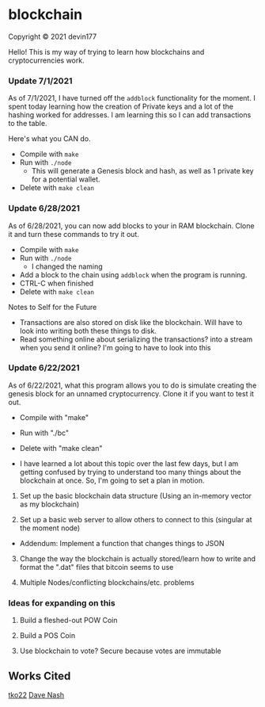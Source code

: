 # blockchain
Copyright &copy; 2021 devin177

Hello! This is my way of trying to learn how blockchains and cryptocurrencies work.

### Update 7/1/2021
As of 7/1/2021, I have turned off the `addblock` functionality for the moment. I spent today learning how the creation of Private keys and a lot of the hashing worked for addresses. I am learning this so I can add transactions to the table.

Here's what you CAN do.

- Compile with `make`
- Run with `./node`
  - This will generate a Genesis block and hash, as well as 1 private key for a potential wallet.
- Delete with `make clean`

### Update 6/28/2021
As of 6/28/2021, you can now add blocks to your in RAM blockchain. Clone it and turn these commands to try it out.

- Compile with `make`
- Run with `./node`
  - I changed the naming
- Add a block to the chain using `addblock` when the program is running.
- CTRL-C when finished
- Delete with `make clean`

Notes to Self for the Future
- Transactions are also stored on disk like the blockchain. Will have to look into writing both these things to disk.
- Read something online about serializing the transactions?  into a stream when you send it online? I'm going to have to look into this

### Update 6/22/2021
As of 6/22/2021, what this program allows you to do is simulate creating the genesis block for an unnamed cryptocurrency. Clone it if you want to test it out.

- Compile with "make"
- Run with "./bc"
- Delete with "make clean"

- I have learned a lot about this topic over the last few days, but I am getting confused by trying to understand too many things about the blockchain at once. So, I'm going to set a plan in motion.

1. Set up the basic blockchain data structure (Using an in-memory vector as my blockchain)

2. Set up a basic web server to allow others to connect to this (singular at the moment node)
 - Addendum: Implement a function that changes things to JSON

3. Change the way the blockchain is actually stored/learn how to write and format the ".dat" files that bitcoin seems to use

4. Multiple Nodes/conflicting blockchains/etc. problems

### Ideas for expanding on this

1. Build a fleshed-out POW Coin

2. Build a POS Coin

3. Use blockchain to vote? Secure because votes are immutable

## Works Cited

[tko22](https://github.com/tko22/simple-blockchain)
[Dave Nash](https://davenash.com/2017/10/build-a-blockchain-with-c/)
